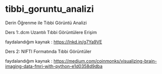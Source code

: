 # tibbi_goruntu_analizi
Derin Öğrenme ile Tıbbi Görüntü Analizi

Ders 1:.dcm Uzantılı Tıbbi Görüntülere Erişim


faydalandığım kaynak :  https://lnkd.in/g7Ya9VE

Ders 2: NIFTI Formatında Tıbbi Görüntüler


faydalandığım kaynak : https://medium.com/coinmonks/visualizing-brain-imaging-data-fmri-with-python-e1d0358d9dba
